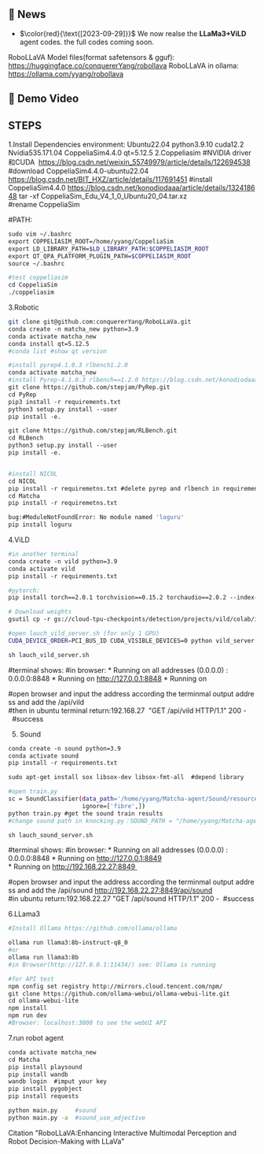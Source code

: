 ## 🔔 News
- $\color{red}{\text{[2023-09-29]}}$ We now realse the **LLaMa3+ViLD** agent codes. the full codes coming soon.

RoboLLaVA Model files(format safetensors & gguf): https://huggingface.co/conquererYang/robollava
RoboLLaVA in ollama: https://ollama.com/yyang/robollava

## 🎥 Demo Video




## STEPS
1.Install Dependencies
environment: Ubuntu22.04 python3.9.10 cuda12.2 Nvidia535.171.04 CoppeliaSim4.4.0 qt=5.12.5
2.Coppeliasim
#NVIDIA driver和CUDA  https://blog.csdn.net/weixin_55749979/article/details/122694538
#download CoppeliaSim4.4.0-ubuntu22.04
https://blog.csdn.net/BIT_HXZ/article/details/117691451
#install CoppeliaSim4.4.0 https://blog.csdn.net/konodiodaaa/article/details/132418648
tar -xf CoppeliaSim_Edu_V4_1_0_Ubuntu20_04.tar.xz
#rename CoppeliaSim

#PATH:
```bash
sudo vim ~/.bashrc
export COPPELIASIM_ROOT=/home/yyang/CoppeliaSim
export LD_LIBRARY_PATH=$LD_LIBRARY_PATH:$COPPELIASIM_ROOT
export QT_QPA_PLATFORM_PLUGIN_PATH=$COPPELIASIM_ROOT
source ~/.bashrc

#test coppeliasim
cd CoppeliaSim
./coppeliasim
```
3.Robotic
```bash
git clone git@github.com:conquererYang/RoboLLaVa.git  
conda create -n matcha_new python=3.9
conda activate matcha_new
conda install qt=5.12.5
#conda list #show qt version

#install pyrep4.1.0.3 rlbench1.2.0
conda activate matcha_new
#install Pyrep-4.1.0.3 rlbench==1.2.0 https://blog.csdn.net/konodiodaaa/article/details/132418648
git clone https://github.com/stepjam/PyRep.git
cd PyRep
pip3 install -r requirements.txt
python3 setup.py install --user
pip install -e.

git clone https://github.com/stepjam/RLBench.git
cd RLBench
python3 setup.py install --user
pip install -e.


#install NICOL
cd NICOL
pip install -r requiremetns.txt #delete pyrep and rlbench in requirements(we have install them before)
cd Matcha
pip install -r requiremetns.txt

bug:#ModuleNotFoundError: No module named 'loguru'
pip install loguru
```

4.ViLD
```bash
#in another terminal
conda create -n vild python=3.9
conda activate vild
pip install -r requirements.txt

#pytorch:
pip install torch==2.0.1 torchvision==0.15.2 torchaudio==2.0.2 --index-url https://download.pytorch.org/whl/cu118

# Download weights
gsutil cp -r gs://cloud-tpu-checkpoints/detection/projects/vild/colab/image_path_v2 ./

#open lauch_vild_server.sh (for only 1 GPU)
CUDA_DEVICE_ORDER=PCI_BUS_ID CUDA_VISIBLE_DEVICES=0 python vild_server.py ${@}  #devices=0 for desktop computer

sh lauch_vild_server.sh
```
#terminal shows:
#in browser:
* Running on all addresses (0.0.0.0) : 
0.0.0.0:8848
* Running on http://127.0.0.1:8848
* Running on  

#open browser and input the address according the terminmal output address and add the /api/vild
 
#then in ubuntu terminal return:192.168.27  "GET /api/vild HTTP/1.1" 200 -  #success

5. Sound
```bash
conda create -n sound python=3.9
conda activate sound
pip install -r requirements.txt

sudo apt-get install sox libsox-dev libsox-fmt-all  #depend library

#open train.py
sc = SoundClassifier(data_path='/home/yyang/Matcha-agent/Sound/resources', 
                     ignore=['fibre',])
python train.py #get the sound train results
#change sound path in knocking.py：SOUND_PATH = "/home/yyang/Matcha-agent/Sound/resources/"

sh lauch_sound_server.sh
```
#terminal shows:
#in browser:
* Running on all addresses (0.0.0.0) : 
0.0.0.0:8848
* Running on http://127.0.0.1:8849
* Running on http://192.168.22.27:8849 

#open browser and input the address according the terminmal output address and add the /api/sound
http://192.168.22.27:8849/api/sound
#in ubuntu return:192.168.22.27 "GET /api/sound HTTP/1.1" 200 -  #success

6.LLama3
```bash
#Install Ollama https://github.com/ollama/ollama

ollama run llama3:8b-instruct-q8_0
#or
ollama run llama3:8b
#in Browser(http://127.0.0.1:11434/) see: Ollama is running 

#for API test
npm config set registry http://mirrors.cloud.tencent.com/npm/
git clone https://github.com/ollama-webui/ollama-webui-lite.git
cd ollama-webui-lite
npm install
npm run dev
#Browser: localhost:3000 to see the webUI API

```
7.run robot agent
```bash
conda activate matcha_new
cd Matcha
pip install playsound
pip install wandb
wandb login  #imput your key
pip install pygobject
pip install requests

python main.py     #sound
python main.py -a  #sound_use_adjective

```
Citation
"RoboLLaVA:Enhancing Interactive Multimodal Perception and Robot Decision-Making with LLaVa"
